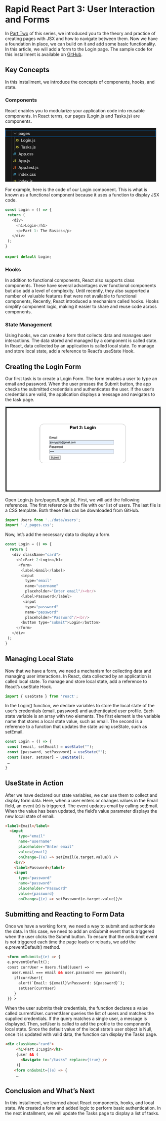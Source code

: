 # **Rapid React Part 3: User Interaction and Forms**

In [Part Two](https://www.linkedin.com/pulse/rapid-react-part-2-creating-linking-pages-jonathan-gold-gc6cf/) of this series, we introduced you to the theory and practice of creating pages with JSX and how to navigate between them. Now we have a foundation in place, we can build on it and add some basic functionality. In this article, we will add a form to the Login page. The sample code for this installment is available on [GitHub](https://github.com/trider/rapid-react-tutorial/tree/0700c8e2cb86379c44c2939b75b70e308451e76c/react-task-tutorial-03).

## **Key Concepts**

In this installment, we introduce the concepts of components, hooks, and state.

### **Components**

React enables you to modularize your application code into reusable components. In React terms, our pages (Login.js and Tasks.js) are components.

![files](react-task-tutorial-01-files.png)

For example, here is the code of our Login component. This is what is known as a functional component because it uses a function to display JSX code.

```javascript
const Login = () => {
 return (
   <div>
     <h1>Login</h1>
     <p>Part 1: The Basics</p>
   </div>
 );
}

export default Login;
```

### **Hooks**

In addition to functional components, React also supports class components. These have several advantages over functional components but also add a level of complexity. Until recently, they also supported a number of valuable features that were not available to functional components, Recently, React introduced a mechanism called hooks. Hooks simplify component logic, making it easier to share and reuse code across components.

### **State Management**

Using hooks, we can create a form that collects data and manages user interactions. The data stored and managed by a component is called state. In React, data collected by an application is called local state. To manage and store local state, add a reference to React’s useState Hook.

## **Creating the Login Form**

Our first task is to create a Login Form. The form enables a user to type an email and password. When the user presses the Submit button, the app checks the submitted credentials and authenticates the user. If the user’s credentials are valid, the application displays a message and navigates to the task page.

![login](react-task-tutorial-02-login.png)

Open Login.js (src/pages/Login.js). First, we will add the following references. The first reference is the file with our list of users. The last file is a CSS template. Both these files can be downloaded from GitHub.

```javascript
import Users from '../data/users';
import './_pages.css';
```

Now, let’s add the necessary data to display a form.

```javascript
const Login = () => {
  return (
   <div className="card">
     <h1>Part 2:Login</h1>
      <form>
       <label>Email</label>
       <input
         type="email"
         name="username" 
         placeholder="Enter email"/><br/>
       <label>Password</label>
        <input
         type="password"
         name="password" 
         placeholder="Password"/><br/>
       <button type="submit">Login</button>
     </form>
   </div>
 );
}
```

## **Managing Local State**

Now that we have a form, we need a mechanism for collecting data and managing user interactions. In React, data collected by an application is called local state. To manage and store local state, add a reference to React’s useState Hook.

```javascript
import { useState } from 'react';
```

In the Login() function, we declare variables to store the local state of the user’s credentials (email, password) and authenticated user profile. Each state variable is an array with two elements. The first element is the variable name that stores a local state value, such as email. The second is a reference to a function that updates the state using useState, such as setEmail.

```javascript
const Login = () => {
 const [email, setEmail] = useState("");
 const [password, setPassword] = useState("");
 const [user, setUser] = useState();
 …
}
```

## **UseState in Action**

After we have declared our state variables, we can use them to collect and display form data. Here, when a user enters or changes values in the Email field, an event (e) is triggered. The event updates email by calling setEmail. When the value has been updated, the field’s value parameter displays the new local state of email.

```html
<label>Email</label>
  <input
      type="email"
      name="username" 
      placeholder="Enter email"
      value={email}
      onChange={(e) => setEmail(e.target.value)} />
    <br/>
    <label>Password</label>
    <input
      type="password"
      name="password" 
      placeholder="Password"
      value={password}
      onChange={(e) => setPassword(e.target.value)}/>
```

## **Submitting and Reacting to Form Data**

Once we have a working form, we need a way to submit and authenticate the data. In this case, we need to add an onSubmit event that is triggered when the user clicks the Submit button. To ensure that the onSubmit event is not triggered each time the page loads or reloads, we add the e.preventDefault() method.

```html
 <form onSubmit={(e) => {
 e.preventDefault();
 const currUser = Users.find((user) => 
   user.email === email && user.password === password);
    if(currUser){
      alert(`Email: ${email}\nPassword: ${password}`);
      setUser(currUser)
    }
 }} >
```

When the user submits their credentials, the function declares a value called currentUser. currentUser queries the list of users and matches the supplied credentials. If the query matches a single user, a message is displayed. Then, setUser is called to add the profile to the component’s local state. Since the default value of the local state’s user object is Null, once it is updated with valid data, the function can display the Tasks page.

```html
<div className="card">
     <h1>Part 2:Login</h1>
     {user && (
       <Navigate to="/tasks" replace={true} />
     )}
    <form onSubmit={(e) => {
     …
```

## **Conclusion and What’s Next**

In this installment, we learned about React components, hooks, and local state. We created a form and added logic to perform basic authentication. In the next installment, we will update the Tasks page to display a list of tasks.
